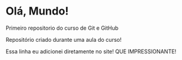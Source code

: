 # Olá, Mundo!
 Primeiro repositorio do curso de Git e GitHub

Repositório criado durante uma aula do curso!

Essa linha eu adicionei diretamente no site! QUE IMPRESSIONANTE!
